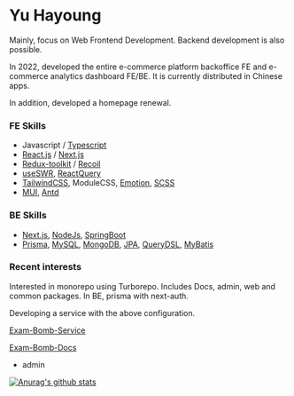 # Yu Hayoung

Mainly, focus on Web Frontend Development. Backend development is also possible.

In 2022, developed the entire e-commerce platform backoffice FE and e-commerce analytics dashboard FE/BE.
It is currently distributed in Chinese apps.

In addition, developed a homepage renewal. 


### FE Skills
- Javascript / [Typescript](https://www.typescriptlang.org/)
- [React.js](https://reactjs.org/) / [Next.js](https://nextjs.org/)
- [Redux-toolkit](https://redux-toolkit.js.org/) / [Recoil](https://recoiljs.org/)
- [useSWR](https://swr.vercel.app/ko), [ReactQuery](https://react-query-v3.tanstack.com/)
- [TailwindCSS](https://tailwindcss.com/), ModuleCSS, [Emotion](https://emotion.sh/), [SCSS](https://sass-lang.com/)
- [MUI](https://mui.com), [Antd](https://ant.design)

### BE Skills
- [Next.js](https://nextjs.org/), [NodeJs](https://nodejs.org/), [SpringBoot](https://spring.io/)
- [Prisma](https://www.prisma.io/), [MySQL](https://www.mysql.com/), [MongoDB](https://www.mongodb.com/), [JPA](https://spring.io/projects/spring-data-jpa), [QueryDSL](http://querydsl.com/), [MyBatis](https://mybatis.org/mybatis-3/)



### Recent interests
Interested in monorepo using Turborepo. Includes Docs, admin, web and common packages.
In BE, prisma with next-auth.

Developing a service with the above configuration.

[Exam-Bomb-Service](https://exam-bomb-service.vercel.app)

[Exam-Bomb-Docs](https://exam-bomb-docs.vercel.app)

+ admin 





 [![Anurag's github stats](https://github-readme-stats.vercel.app/api?username=glory4god)](https://github.com/anuraghazra/github-readme-stats) 
